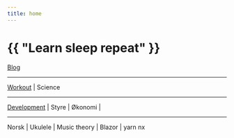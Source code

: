```yaml
---
title: home
---
```

# {{ "Learn sleep repeat" }}


[Blog](/pages/blog.html)

---
 
[Workout](/2024/07/11/yoga.html)
 | 
Science

---

[Development](/2024/07/14/development.html)
 | 
Styre
 | 
Økonomi
 |

---

Norsk
 | 
Ukulele
 | 
Music theory
 | 
Blazor
 | 
yarn nx
 

